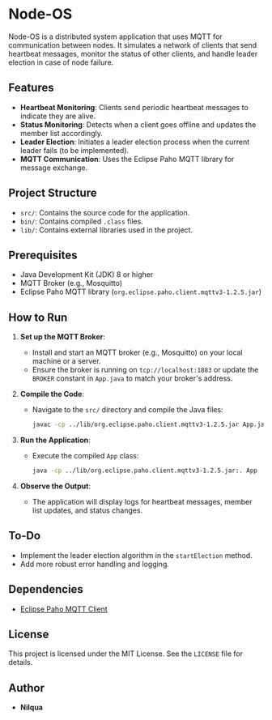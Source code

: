 # Node-OS

Node-OS is a distributed system application that uses MQTT for communication between nodes. It simulates a network of clients that send heartbeat messages, monitor the status of other clients, and handle leader election in case of node failure.

## Features

- **Heartbeat Monitoring**: Clients send periodic heartbeat messages to indicate they are alive.
- **Status Monitoring**: Detects when a client goes offline and updates the member list accordingly.
- **Leader Election**: Initiates a leader election process when the current leader fails (to be implemented).
- **MQTT Communication**: Uses the Eclipse Paho MQTT library for message exchange.

## Project Structure
- `src/`: Contains the source code for the application.
- `bin/`: Contains compiled `.class` files.
- `lib/`: Contains external libraries used in the project.

## Prerequisites

- Java Development Kit (JDK) 8 or higher
- MQTT Broker (e.g., Mosquitto)
- Eclipse Paho MQTT library (`org.eclipse.paho.client.mqttv3-1.2.5.jar`)

## How to Run

1. **Set up the MQTT Broker**:
   - Install and start an MQTT broker (e.g., Mosquitto) on your local machine or a server.
   - Ensure the broker is running on `tcp://localhost:1883` or update the `BROKER` constant in `App.java` to match your broker's address.

2. **Compile the Code**:
   - Navigate to the `src/` directory and compile the Java files:
     ```bash
     javac -cp ../lib/org.eclipse.paho.client.mqttv3-1.2.5.jar App.java
     ```

3. **Run the Application**:
   - Execute the compiled `App` class:
     ```bash
     java -cp ../lib/org.eclipse.paho.client.mqttv3-1.2.5.jar:. App
     ```

4. **Observe the Output**:
   - The application will display logs for heartbeat messages, member list updates, and status changes.

## To-Do

- Implement the leader election algorithm in the `startElection` method.
- Add more robust error handling and logging.

## Dependencies

- [Eclipse Paho MQTT Client](https://www.eclipse.org/paho/)

## License

This project is licensed under the MIT License. See the `LICENSE` file for details.

## Author

- **Nilqua**